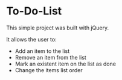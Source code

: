 # To-Do-List

This simple project was built with jQuery.

It allows the user to:

- Add an item to the list
- Remove an item from the list
- Mark an existent item on the list as done
- Change the items list order
